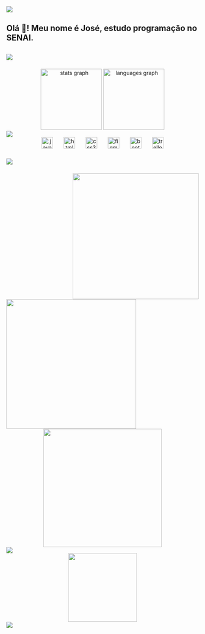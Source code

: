 <link rel="stylesheet" type="text/css" href="style.css">



<img src="https://user-images.githubusercontent.com/73097560/115834477-dbab4500-a447-11eb-908a-139a6edaec5c.gif">

<h2 align="left">Olá 👋! Meu nome é José, estudo programação no SENAI.<h2>

<img src="https://user-images.githubusercontent.com/73097560/115834477-dbab4500-a447-11eb-908a-139a6edaec5c.gif">

###
<div align="center" class="primeiraSessao">
  <img class="coisastatus" src="https://github-readme-stats.vercel.app/api?username=naasdd&hide_title=false&hide_rank=false&show_icons=true&include_all_commits=true&count_private=true&disable_animations=false&theme=dark&locale=en&hide_border=true" height="160" alt="stats graph"  />
  <img class="coisastatus" src="https://github-readme-stats.vercel.app/api/top-langs?username=naasdd&locale=en&hide_title=false&layout=compact&card_width=320&langs_count=5&&theme=dark&hide_border=true" height="160" alt="languages graph"  />
</div>

<img src="https://user-images.githubusercontent.com/73097560/115834477-dbab4500-a447-11eb-908a-139a6edaec5c.gif">

  <div align="center">
    <img class="iconJS" src="https://img.shields.io/badge/JavaScript-F7DF1E?logo=javascript&logoColor=black&style=for-the-badge" height="30" alt="javascript logo"  />
    <img width="20" />
    <img class="iconHTML" src="https://img.shields.io/badge/HTML5-E34F26?logo=html5&logoColor=white&style=for-the-badge" height="30" alt="html5 logo"  />
    <img width="20" />
    <img class="iconCSS" src="https://img.shields.io/badge/CSS3-1572B6?logo=css3&logoColor=white&style=for-the-badge" height="30" alt="css3 logo"  />
    <img width="20" />
    <img class="iconFIGMA" src="https://img.shields.io/badge/Figma-F24E1E?logo=figma&logoColor=white&style=for-the-badge" height="30" alt="figma logo"  />
    <img width="20" />
    <img class="iconBOOTSTRAP" src="https://img.shields.io/badge/Bootstrap-7952B3?logo=bootstrap&logoColor=white&style=for-the-badge" height="30" alt="bootstrap logo"  />
    <img width="20" />
    <img class="iconTRELLO" src="https://img.shields.io/badge/Trello-0052CC?logo=trello&logoColor=white&style=for-the-badge" height="30" alt="trello logo"  />
  </div>

###
<img src="https://user-images.githubusercontent.com/73097560/115834477-dbab4500-a447-11eb-908a-139a6edaec5c.gif">

###

<img align="right" height="330" src="https://tenor.com/view/funny-meme-monke-bonzi-gif-25891209"  />


<img align="left" height="340" class="spotify" src="https://spotify-recently-played-readme.vercel.app/api?user=22hwmeaxnuepcj4upfwx6rvci&unique={true|1|on|yes}"  />

<div align="center" class="exemplo">
  <img align="center" height="310px" src="https://media.tenor.com/_MwsIyn4YxQAAAAi/funny-meme.gif">
</div>
<img src="https://user-images.githubusercontent.com/73097560/115834477-dbab4500-a447-11eb-908a-139a6edaec5c.gif">



<div  align="center" class="divSTATUSFINAL">
<img class="statusFINAL" src="http://github-profile-summary-cards.vercel.app/api/cards/profile-details?username=naasdd&theme=dark" height="180em" /> </div>





<img src="https://user-images.githubusercontent.com/73097560/115834477-dbab4500-a447-11eb-908a-139a6edaec5c.gif">


<div align="center"> <a href="https://github.com/naasdd" target="_blank">
</div>





